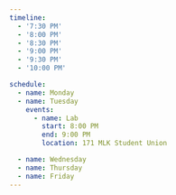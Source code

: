 ```yaml
---
timeline:
  - '7:30 PM'
  - '8:00 PM'
  - '8:30 PM'
  - '9:00 PM'
  - '9:30 PM'
  - '10:00 PM'

schedule:
  - name: Monday
  - name: Tuesday
    events:
      - name: Lab
        start: 8:00 PM
        end: 9:00 PM
        location: 171 MLK Student Union

  - name: Wednesday
  - name: Thursday
  - name: Friday
---
```

